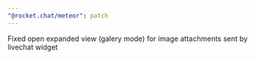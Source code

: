 ```yaml
---
"@rocket.chat/meteor": patch
---
```


Fixed open expanded view (galery mode) for image attachments sent by livechat widget
